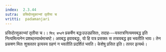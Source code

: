 ```yaml
---
index:  2.3.44
sutra:  प्रसिदोत्सुकाभ्यां तृतीया च
vritti:  padamanjari
---
```


प्रसिदोत्सुकाभ्यां तृतीया च।। `षिञ् बन्धने` प्रकर्षेण बद्धःउउउप्रसितः, तदाह---यस्तत्रनित्यमवबद्ध इति नित्यमित्यनेन प्रशब्दस्यार्थमाचष्टे। अवबद्ध इवावबद्धः, यो हि यत्र प्रसक्तः स तत्रावबद्ध इव भवतीति भावः। तेन प्रकषण मितः शुक्लतर इत्यस्य ग्रहणं न भवतीति प्रदर्शितं भवति। केशेषु प्रसित इति। तत्पर इत्यर्थः।

